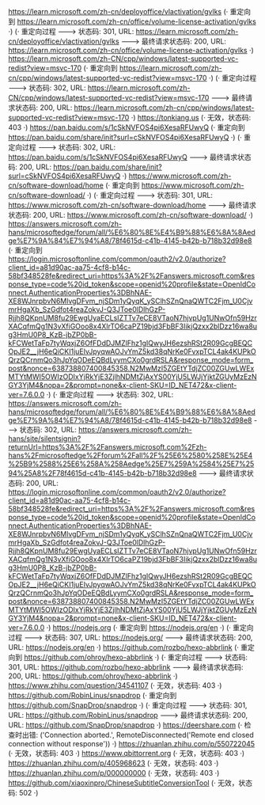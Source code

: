 https://learn.microsoft.com/zh-cn/deployoffice/vlactivation/gvlks (· 重定向到 https://learn.microsoft.com/zh-cn/office/volume-license-activation/gvlks ·)
(· 重定向过程 ---> 状态码: 301, URL: https://learn.microsoft.com/zh-cn/deployoffice/vlactivation/gvlks ---> 最终请求状态码: 200, URL: https://learn.microsoft.com/zh-cn/office/volume-license-activation/gvlks ·)
https://learn.microsoft.com/zh-CN/cpp/windows/latest-supported-vc-redist?view=msvc-170 (· 重定向到 https://learn.microsoft.com/zh-cn/cpp/windows/latest-supported-vc-redist?view=msvc-170 ·)
(· 重定向过程 ---> 状态码: 302, URL: https://learn.microsoft.com/zh-CN/cpp/windows/latest-supported-vc-redist?view=msvc-170 ---> 最终请求状态码: 200, URL: https://learn.microsoft.com/zh-cn/cpp/windows/latest-supported-vc-redist?view=msvc-170 ·)
https://tonkiang.us (· 无效，状态码: 403 ·)
https://pan.baidu.com/s/1cSkNVFOS4pi6XesaRFUwyQ (· 重定向到 https://pan.baidu.com/share/init?surl=cSkNVFOS4pi6XesaRFUwyQ ·)
(· 重定向过程 ---> 状态码: 302, URL: https://pan.baidu.com/s/1cSkNVFOS4pi6XesaRFUwyQ ---> 最终请求状态码: 200, URL: https://pan.baidu.com/share/init?surl=cSkNVFOS4pi6XesaRFUwyQ ·)
https://www.microsoft.com/zh-cn/software-download/home (· 重定向到 https://www.microsoft.com/zh-cn/software-download/ ·)
(· 重定向过程 ---> 状态码: 301, URL: https://www.microsoft.com/zh-cn/software-download/home ---> 最终请求状态码: 200, URL: https://www.microsoft.com/zh-cn/software-download/ ·)
https://answers.microsoft.com/zh-hans/microsoftedge/forum/all/%E6%80%8E%E4%B9%88%E6%8A%8Aedge%E7%9A%84%E7%94%A8/78f4615d-c41b-4145-b42b-b718b32d98e8 (· 重定向到 https://login.microsoftonline.com/common/oauth2/v2.0/authorize?client_id=a81d90ac-aa75-4cf8-b14c-58bf348528fe&redirect_uri=https%3A%2F%2Fanswers.microsoft.com&response_type=code%20id_token&scope=openid%20profile&state=OpenIdConnect.AuthenticationProperties%3DBhNAE-XE8WJnrpbvN6MlvgDFvm_njSDm1yQyqK_ySClhSZnQnaQWTC2Fjm_U0CjvmrHgaXb_SzGdfot4reaZokvJ-Q3JToe0lDlhGzP-Rjjh8QKpnUM8fu29EwgUyaECLsIZTTv7eCE8VTaoN7hjvpUg1UNwOfn59HzrXACqfmQg1N3vXfiGOoo8x4XIrTO6caPZ19bjd3FbBF3IikjQzxx2blDzz16wa8ug3HmU0P8_KzB-jbZP0bB-kFCWetTaFp7tyWqxjZ6OfFDdDJMZlFhz1gIQwyJH6ezshRSt2R09GcgBEQCOpJE2__jH6eQiCKI1juEIvJpyqwAOJvYmZ5kd38qNrKe0FvxpTCL4ak4KUPkOQrzQCrnmQo3hJpYqODeEQBdLyymCXo0grdRSLA&response_mode=form_post&nonce=638738807400845358.N2MwMzI5ZGEtYTdjZC00ZGUwLWExMTYtMWI5OWIzODIxYjRkYjE3ZjlhNDMtZjAxYS00YjU5LWJjYjktZGUyMzEzNGY3YjM4&nopa=2&prompt=none&x-client-SKU=ID_NET472&x-client-ver=7.6.0.0 ·)
(· 重定向过程 ---> 状态码: 302, URL: https://answers.microsoft.com/zh-hans/microsoftedge/forum/all/%E6%80%8E%E4%B9%88%E6%8A%8Aedge%E7%9A%84%E7%94%A8/78f4615d-c41b-4145-b42b-b718b32d98e8 ---> 状态码: 302, URL: https://answers.microsoft.com/zh-hans/site/silentsignin?returnUrl=https%3A%2F%2Fanswers.microsoft.com%2Fzh-hans%2Fmicrosoftedge%2Fforum%2Fall%2F%25E6%2580%258E%25E4%25B9%2588%25E6%258A%258Aedge%25E7%259A%2584%25E7%2594%25A8%2F78f4615d-c41b-4145-b42b-b718b32d98e8 ---> 最终请求状态码: 200, URL: https://login.microsoftonline.com/common/oauth2/v2.0/authorize?client_id=a81d90ac-aa75-4cf8-b14c-58bf348528fe&redirect_uri=https%3A%2F%2Fanswers.microsoft.com&response_type=code%20id_token&scope=openid%20profile&state=OpenIdConnect.AuthenticationProperties%3DBhNAE-XE8WJnrpbvN6MlvgDFvm_njSDm1yQyqK_ySClhSZnQnaQWTC2Fjm_U0CjvmrHgaXb_SzGdfot4reaZokvJ-Q3JToe0lDlhGzP-Rjjh8QKpnUM8fu29EwgUyaECLsIZTTv7eCE8VTaoN7hjvpUg1UNwOfn59HzrXACqfmQg1N3vXfiGOoo8x4XIrTO6caPZ19bjd3FbBF3IikjQzxx2blDzz16wa8ug3HmU0P8_KzB-jbZP0bB-kFCWetTaFp7tyWqxjZ6OfFDdDJMZlFhz1gIQwyJH6ezshRSt2R09GcgBEQCOpJE2__jH6eQiCKI1juEIvJpyqwAOJvYmZ5kd38qNrKe0FvxpTCL4ak4KUPkOQrzQCrnmQo3hJpYqODeEQBdLyymCXo0grdRSLA&response_mode=form_post&nonce=638738807400845358.N2MwMzI5ZGEtYTdjZC00ZGUwLWExMTYtMWI5OWIzODIxYjRkYjE3ZjlhNDMtZjAxYS00YjU5LWJjYjktZGUyMzEzNGY3YjM4&nopa=2&prompt=none&x-client-SKU=ID_NET472&x-client-ver=7.6.0.0 ·)
https://nodejs.org (· 重定向到 https://nodejs.org/en ·)
(· 重定向过程 ---> 状态码: 307, URL: https://nodejs.org/ ---> 最终请求状态码: 200, URL: https://nodejs.org/en ·)
https://github.com/rozbo/hexo-abbrlink (· 重定向到 https://github.com/ohroy/hexo-abbrlink ·)
(· 重定向过程 ---> 状态码: 301, URL: https://github.com/rozbo/hexo-abbrlink ---> 最终请求状态码: 200, URL: https://github.com/ohroy/hexo-abbrlink ·)
https://www.zhihu.com/question/34541107 (· 无效，状态码: 403 ·)
https://github.com/RobinLinus/snapdrop (· 重定向到 https://github.com/SnapDrop/snapdrop ·)
(· 重定向过程 ---> 状态码: 301, URL: https://github.com/RobinLinus/snapdrop ---> 最终请求状态码: 200, URL: https://github.com/SnapDrop/snapdrop ·)
https://deershare.com (· 检查时出错: ('Connection aborted.', RemoteDisconnected('Remote end closed connection without response')) ·)
https://zhuanlan.zhihu.com/p/550722045 (· 无效，状态码: 403 ·)
https://www.qbittorrent.org (· 无效，状态码: 403 ·)
https://zhuanlan.zhihu.com/p/405968623 (· 无效，状态码: 403 ·)
https://zhuanlan.zhihu.com/p/000000000 (· 无效，状态码: 403 ·)
https://github.com/xiaoxinpro/ChineseSubtitleConversionTool (· 无效，状态码: 502 ·)
